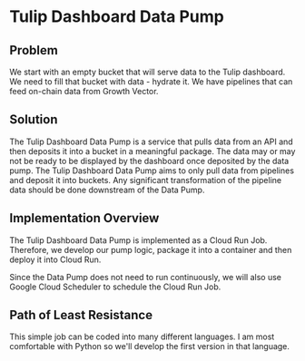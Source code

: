 # Tulip Dashboard Data Pump

## Problem
We start with an empty bucket that will serve data to the Tulip dashboard. We need to fill that bucket with data - hydrate it. We have pipelines that can feed on-chain data from Growth Vector. 

## Solution
The Tulip Dashboard Data Pump is a service that pulls data from an API and then deposits it into a bucket in a meaningful package. The data may or may not be ready to be displayed by the dashboard once deposited by the data pump. The Tulip Dashboard Data Pump aims to only pull data from pipelines and deposit it into buckets. Any significant transformation of the pipeline data should be done downstream of the Data Pump.

## Implementation Overview

The Tulip Dashboard Data Pump is implemented as a Cloud Run Job. Therefore, we develop our pump logic, package it into a container and then deploy it into Cloud Run.

Since the Data Pump does not need to run continuously, we will also use Google Cloud Scheduler to schedule the Cloud Run Job.

## Path of Least Resistance

This simple job can be coded into many different languages. I am most comfortable with Python so we'll develop the first version in that language.